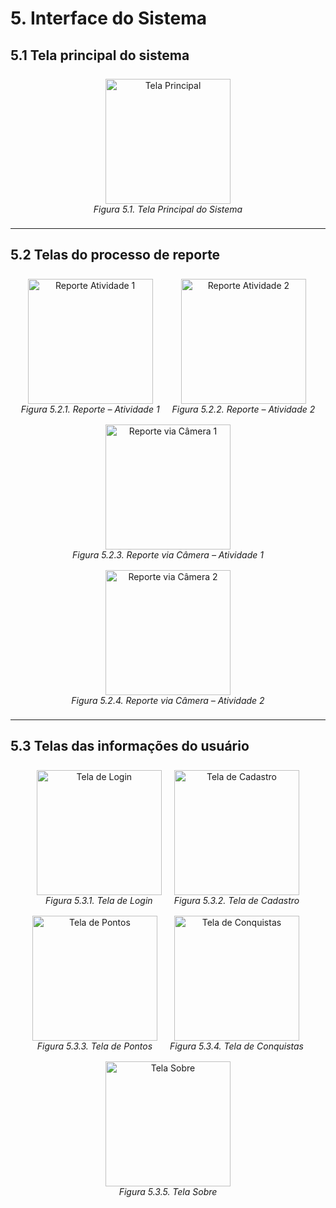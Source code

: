 # 5. Interface do Sistema

## 5.1 Tela principal do sistema

<div align="center">
  <figure style="display:inline-block; margin:8px;">
    <img src="./images/home.jpeg" alt="Tela Principal" style="width:200px; height:auto;" />
    <figcaption><em>Figura 5.1. Tela Principal do Sistema</em></figcaption>
  </figure>
</div>

---

## 5.2 Telas do processo de reporte

<div align="center">
  <figure style="display:inline-block; margin:8px;">
    <img src="./images/report1.jpeg" alt="Reporte Atividade 1" style="width:200px; height:auto;" />
    <figcaption><em>Figura 5.2.1. Reporte – Atividade 1</em></figcaption>
  </figure>
  <figure style="display:inline-block; margin:8px;">
    <img src="./images/report2.jpeg" alt="Reporte Atividade 2" style="width:200px; height:auto;" />
    <figcaption><em>Figura 5.2.2. Reporte – Atividade 2</em></figcaption>
  </figure>
</div>

<div align="center">
  <figure style="display:inline-block; margin:8px;">
    <img src="./images/reportCam.jpeg" alt="Reporte via Câmera 1" style="width:200px; height:auto;" />
    <figcaption><em>Figura 5.2.3. Reporte via Câmera – Atividade 1</em></figcaption>
  </figure>
  <figure style="display:inline-block; margin:8px;">
    <img src="./images/reportCam1.1.jpeg" alt="Reporte via Câmera 2" style="width:200px; height:auto;" />
    <figcaption><em>Figura 5.2.4. Reporte via Câmera – Atividade 2</em></figcaption>
  </figure>
</div>

---

## 5.3 Telas das informações do usuário

<div align="center">
  <figure style="display:inline-block; margin:8px;">
    <img src="./images/login.jpeg" alt="Tela de Login" style="width:200px; height:auto;" />
    <figcaption><em>Figura 5.3.1. Tela de Login</em></figcaption>
  </figure>
  <figure style="display:inline-block; margin:8px;">
    <img src="./images/cadastro.jpeg" alt="Tela de Cadastro" style="width:200px; height:auto;" />
    <figcaption><em>Figura 5.3.2. Tela de Cadastro</em></figcaption>
  </figure>
</div>

<div align="center">
  <figure style="display:inline-block; margin:8px;">
    <img src="./images/points.jpeg" alt="Tela de Pontos" style="width:200px; height:auto;" />
    <figcaption><em>Figura 5.3.3. Tela de Pontos</em></figcaption>
  </figure>
  <figure style="display:inline-block; margin:8px;">
    <img src="./images/achievementsquests.jpeg" alt="Tela de Conquistas" style="width:200px; height:auto;" />
    <figcaption><em>Figura 5.3.4. Tela de Conquistas</em></figcaption>
  </figure>
</div>

<div align="center">
  <figure style="display:inline-block; margin:8px;">
    <img src="./images/about.jpeg" alt="Tela Sobre" style="width:200px; height:auto;" />
    <figcaption><em>Figura 5.3.5. Tela Sobre</em></figcaption>
  </figure>
</div>
